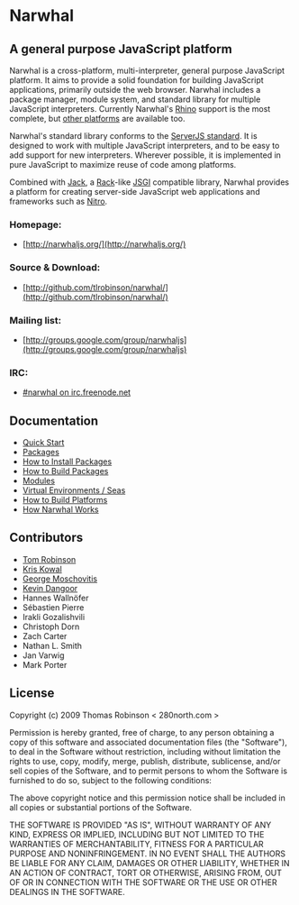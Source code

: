 Narwhal
=======

A general purpose JavaScript platform
-------------------------------------

Narwhal is a cross-platform, multi-interpreter, general purpose JavaScript platform. It aims to provide a solid foundation for building JavaScript applications, primarily outside the web browser. Narwhal includes a package manager, module system, and standard library for multiple JavaScript interpreters. Currently Narwhal's [Rhino](http://www.mozilla.org/rhino/) support is the most complete, but [other platforms](platforms.html) are available too.

Narwhal's standard library conforms to the [ServerJS standard](https://wiki.mozilla.org/ServerJS). It is designed to work with multiple JavaScript interpreters, and to be easy to add support for new interpreters. Wherever possible, it is implemented in pure JavaScript to maximize reuse of code among platforms.

Combined with [Jack](http://jackjs.org/), a [Rack](http://rack.rubyforge.org/)-like [JSGI](http://jackjs.org/jsgi-spec.html) compatible library, Narwhal provides a platform for creating server-side JavaScript web applications and frameworks such as [Nitro](http://www.nitrojs.org/).


### Homepage:

* [http://narwhaljs.org/](http://narwhaljs.org/)

### Source & Download:

* [http://github.com/tlrobinson/narwhal/](http://github.com/tlrobinson/narwhal/)

### Mailing list:

* [http://groups.google.com/group/narwhaljs](http://groups.google.com/group/narwhaljs)

### IRC:

* [\#narwhal on irc.freenode.net](http://webchat.freenode.net/?channels=narwhal)


Documentation
-------------

* [Quick Start](quick-start.html)
* [Packages](packages.html)
* [How to Install Packages](packages.html)
* [How to Build Packages](packages-howto.html)
* [Modules](modules.html)
* [Virtual Environments / Seas](sea.html)
* [How to Build Platforms](platforms.html)
* [How Narwhal Works](narwhal.html)


Contributors
------------

* [Tom Robinson](http://tlrobinson.net/)
* [Kris Kowal](http://askawizard.blogspot.com/)
* [George Moschovitis](http://blog.gmosx.com/)
* [Kevin Dangoor](http://www.blueskyonmars.com/)
* Hannes Wallnöfer
* Sébastien Pierre
* Irakli Gozalishvili
* Christoph Dorn
* Zach Carter
* Nathan L. Smith
* Jan Varwig
* Mark Porter


License
-------

Copyright (c) 2009 Thomas Robinson < 280north.com >

Permission is hereby granted, free of charge, to any person obtaining a copy
of this software and associated documentation files (the "Software"), to
deal in the Software without restriction, including without limitation the
rights to use, copy, modify, merge, publish, distribute, sublicense, and/or
sell copies of the Software, and to permit persons to whom the Software is
furnished to do so, subject to the following conditions:

The above copyright notice and this permission notice shall be included in
all copies or substantial portions of the Software.

THE SOFTWARE IS PROVIDED "AS IS", WITHOUT WARRANTY OF ANY KIND, EXPRESS OR
IMPLIED, INCLUDING BUT NOT LIMITED TO THE WARRANTIES OF MERCHANTABILITY,
FITNESS FOR A PARTICULAR PURPOSE AND NONINFRINGEMENT. IN NO EVENT SHALL
THE AUTHORS BE LIABLE FOR ANY CLAIM, DAMAGES OR OTHER LIABILITY, WHETHER
IN AN ACTION OF CONTRACT, TORT OR OTHERWISE, ARISING FROM, OUT OF OR IN
CONNECTION WITH THE SOFTWARE OR THE USE OR OTHER DEALINGS IN THE SOFTWARE.


